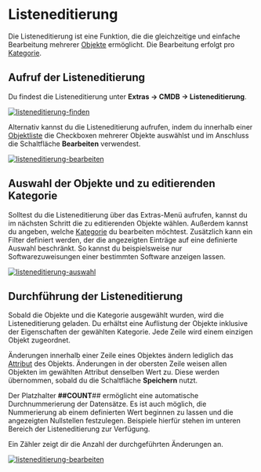 # Listeneditierung

Die Listeneditierung ist eine Funktion, die die gleichzeitige und einfache Bearbeitung mehrerer [Objekte](../grundlagen/struktur-it-dokumentation.md) ermöglicht. Die Bearbeitung erfolgt pro [Kategorie](../grundlagen/struktur-it-dokumentation.md).

Aufruf der Listeneditierung
---------------------------

Du findest die Listeneditierung unter **Extras → CMDB → Listeneditierung**.

[![listeneditierung-finden](../assets/images/de/effizientes-dokumentieren/listeneditierung/1-le.png)](../assets/images/de/effizientes-dokumentieren/listeneditierung/1-le.png)

Alternativ kannst du die Listeneditierung aufrufen, indem du innerhalb einer [Objektliste](../grundlagen/objekt-liste/index.md) die Checkboxen mehrerer Objekte auswählst und im Anschluss die Schaltfläche **Bearbeiten** verwendest.

[![listeneditierung-bearbeiten](../assets/images/de/effizientes-dokumentieren/listeneditierung/2-le.gif)](../assets/images/de/effizientes-dokumentieren/listeneditierung/2-le.gif)

Auswahl der Objekte und zu editierenden Kategorie
-------------------------------------------------

Solltest du die Listeneditierung über das Extras-Menü aufrufen, kannst du im nächsten Schritt die zu editierenden Objekte wählen. Außerdem kannst du angeben, welche [Kategorie](../grundlagen/struktur-it-dokumentation.md) du bearbeiten möchtest.
Zusätzlich kann ein Filter definiert werden, der die angezeigten Einträge auf eine definierte Auswahl beschränkt. So kannst du beispielsweise nur Softwarezuweisungen einer bestimmten Software anzeigen lassen.

[![listeneditierung-auswahl](../assets/images/de/effizientes-dokumentieren/listeneditierung/3-le.gif)](../assets/images/de/effizientes-dokumentieren/listeneditierung/3-le.gif)

Durchführung der Listeneditierung
---------------------------------

Sobald die Objekte und die Kategorie ausgewählt wurden, wird die Listeneditierung geladen. Du erhältst eine Auflistung der Objekte inklusive der Eigenschaften der gewählten Kategorie. Jede Zeile wird einem einzigen Objekt zugeordnet.

Änderungen innerhalb einer Zeile eines Objektes ändern lediglich das [Attribut](../grundlagen/struktur-it-dokumentation.md) des Objekts. Änderungen in der obersten Zeile weisen allen Objekten im gewählten Attribut denselben Wert zu. Diese werden übernommen, sobald du die Schaltfläche **Speichern** nutzt.

Der Platzhalter **##COUNT**\## ermöglicht eine automatische Durchnummerierung der Datensätze. Es ist auch möglich, die Nummerierung ab einem definierten Wert beginnen zu lassen und die angezeigten Nullstellen festzulegen. Beispiele hierfür stehen im unteren Bereich der Listeneditierung zur Verfügung.

Ein Zähler zeigt dir die Anzahl der durchgeführten Änderungen an.

[![listeneditierung-bearbeiten](../assets/images/de/effizientes-dokumentieren/listeneditierung/4-le.gif)](../assets/images/de/effizientes-dokumentieren/listeneditierung/4-le.gif)
